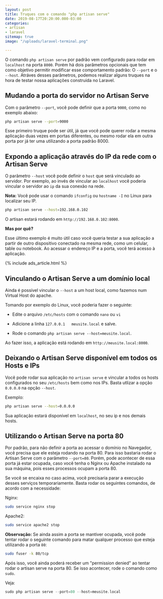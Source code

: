```yaml
---
layout: post
title: Truques com o comando "php artisan serve"
date: 2019-08-17T20:20:00.000-03:00
categories:
- artisan
- laravel
sitemap: true
image: "/uploads/laravel-terminal.png"

---
```

O comando `php artisan serve` por padrão vem configurado para rodar em `localhost` na porta `8000`. Porém há dois parâmetros opcionais que tem como objetivo permitir modificar esse comportamento padrão: O `--port` e o `--host`. Atráves desses parâmetros, podemos realizar alguns truques na hora de testar nossa aplicações construida no Laravel.


## Mudando a porta do servidor no Artisan Serve

Com o parâmetro `--port`, você pode definir que a porta `9000`, como no exemplo abaixo:

```bash
php artisan serve --port=9000
```

Esse primeiro truque pode ser útil, já que você pode querer rodar a mesma aplicação duas vezes em portas diferentes, ou mesmo rodar ela em outra porta por já ter uma utilizando a porta padrão 8000.


## Expondo a aplicação através do IP da rede com o Artisan Serve

O parâmetro `--host` você pode definir o `host` que será vinculado ao servidor. Por exemplo, ao invés de vincular ao `localhost` você poderia vincular o servidor ao `ip` da sua conexão na rede.

**Nota:** Você pode usar o comando `ifconfig` ou `hostname -I` no Linux para localizar seu IP.  

```bash
php artisan serve --host=192.168.0.102
```

O artisan estará rodando em `http://192.168.0.102:8000`.


**Mas por quê?**

Esse último exemplo é muito útil caso você queria testar a sua aplicação a partir de outro dispositivo conectado na mesma rede, como um celular, table ou notebook. Ao acessar o endereço IP e a porta, você terá acesso à aplicação.

<!-- ads common -->
{% include ads_article.html %}

## Vinculando o Artisan Serve a um domínio local

Ainda é possível vincular o `--host` a um host local, como fazemos num Virtual Host do apache.

Tomando por exemplo do Linux, você poderia fazer o seguinte:

- Edite o arquivo `/etc/hosts` com o comando `nano` ou `vi`

- Adicione a linha `127.0.0.1   meusite.local` e salve.

- Rode o comando `php artisan serve --host=meusite.local`.


Ao fazer isso, a aplicação está rodando em `http://meusite.local:8000`.


## Deixando o Artisan Serve disponível em todos os Hosts e IPs

Você pode rodar sua aplicação no `artisan serve` e vincular a todos os hosts configurados no seu `/etc/hosts` bem como nos IPs. Basta utlizar a opção `0.0.0.0` na opção `--host`.

Exemplo:

```bash
php artisan serve --host=0.0.0.0
```

Sua aplicação estará disponível em `localhost`, no seu ip e nos demais hosts.

## Utilizando o Artisan Serve na porta 80

Por padrão, para não definir a porta ao acessar o domínio no Navegador, você precisa que ele esteja rodando na porta 80. Para isso bastaria rodar o Artisan Serve com o parâmetro `--port=80`. Porém, pode acontecer de essa porta já estar ocupada, caso você tenha o Nginx ou Apache instalado na sua máquina, pois esses processos ocupam a porta 80.

Se você se encaixa no caso acima, você precisaria parar a execução desses serviços temporariamente. Basta rodar os seguintes comandos, de acordo com a necessidade:

Nginx:

```bash
sudo service nginx stop
```

Apache2:

```bash
sudo service apache2 stop
```

**Observação:** Se ainda assim a porta se mantiver ocupada, você pode tentar rodar o seguinte comando para matar qualquer processo que esteja utilizando a porta `80`:

```bash
sudo fuser -k 80/tcp
```

Após isso, você ainda poderá receber um "permission denied" ao tentar rodar o artisan serve na porta 80. Se isso acontecer, rode o comando como `sudo`.

Veja:

```php
sudo php artisan serve --port=80 --host=meusite.local
```